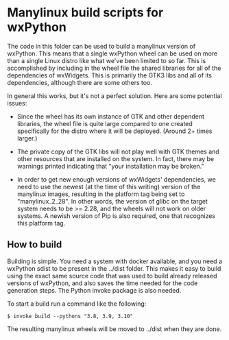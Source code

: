 Manylinux build scripts for wxPython
====================================

The code in this folder can be used to build a manylinux version of wxPython.
This means that a single wxPython wheel can be used on more than a single Linux
distro like what we've been limited to so far. This is accomplished by including
in the wheel file the shared libraries for all of the dependencies of wxWidgets.
This is primarily the GTK3 libs and all of its dependencies, although there are
some others too.

In general this works, but it's not a perfect solution. Here are some potential
issues:

* Since the wheel has its own instance of GTK and other dependent libraries, the
  wheel file is quite large compared to one created specifically for the distro
  where it will be deployed. (Around 2+ times larger.)

* The private copy of the GTK libs will not play well with GTK themes and other
  resources that are installed on the system. In fact, there may be warnings
  printed indicating that "your installation may be broken."

* In order to get new enough versions of wxWidgets' dependencies, we need to use
  the newest (at the time of this writing) version of the manylinux images,
  resulting in the platform tag being set to "manylinux_2_28". In other words,
  the version of glibc on the target system needs to be >= 2.28, and the wheels
  will not work on older systems. A newish version of Pip is also required, one
  that recognizes this platform tag.

How to build
------------

Building is simple. You need a system with docker available, and you need a
wxPython sdist to be present in the ../dist folder. This makes it easy to build
using the exact same source code that was used to build already released
versions of wxPython, and also saves the time needed for the code generation
steps. The Python invoke package is also needed.

To start a build run a command like the following:

```
$ invoke build --pythons "3.8, 3.9, 3.10"
```

The resulting manylinux wheels will be moved to ../dist when they are done.
